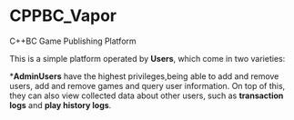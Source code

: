 # CPPBC_Vapor
C++BC Game Publishing Platform

<p>This is a simple platform operated by <b>Users</b>, which come in two varieties:</p>
*<b>AdminUsers</b> have the highest privileges,being able to <it>add and remove users</it>, <it>add and remove games</it> and <it>query user information</it>. On top of this, they can also <it>view collected data</it> about other users, such as <b>transaction logs</b> and <b>play history logs</b>.
